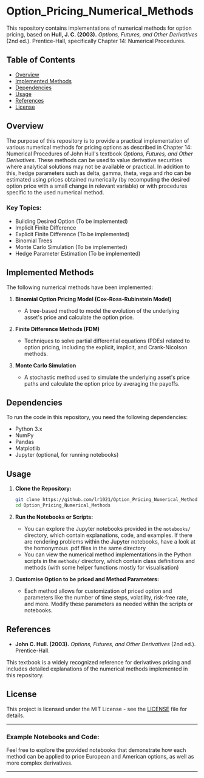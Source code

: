 # Option_Pricing_Numerical_Methods

This repository contains implementations of numerical methods for option pricing, based on **Hull, J. C. (2003).** *Options, Futures, and Other Derivatives* (2nd ed.). Prentice-Hall, specifically Chapter 14: Numerical Procedures.

## Table of Contents
- [Overview](#overview)
- [Implemented Methods](#implemented-methods)
- [Dependencies](#dependencies)
- [Usage](#usage)
- [References](#references)
- [License](#license)

## Overview

The purpose of this repository is to provide a practical implementation of various numerical methods for pricing options as described in Chapter 14: Numerical Procedures of John Hull's textbook *Options, Futures, and Other Derivatives*. These methods can be used to value derivative securities where analytical solutions may not be available or practical.
In addition to this, hedge parameters such as delta, gamma, theta, vega and rho can be estimated using prices obtained numerically (by recomputing the desired option price with a small change in relevant variable) or with procedures specific to the used numerical method.

### Key Topics:
- Building Desired Option (To be implemented)
- Implicit Finite Difference
- Explicit Finite Difference (To be implemented)
- Binomial Trees
- Monte Carlo Simulation (To be implemented)
- Hedge Parameter Estimation (To be implemented)

## Implemented Methods

The following numerical methods have been implemented:

1. **Binomial Option Pricing Model (Cox-Ross-Rubinstein Model)**
   - A tree-based method to model the evolution of the underlying asset's price and calculate the option price.

2. **Finite Difference Methods (FDM)**
   - Techniques to solve partial differential equations (PDEs) related to option pricing, including the explicit, implicit, and Crank-Nicolson methods.

3. **Monte Carlo Simulation**
   - A stochastic method used to simulate the underlying asset's price paths and calculate the option price by averaging the payoffs.

## Dependencies

To run the code in this repository, you need the following dependencies:

- Python 3.x
- NumPy
- Pandas
- Matplotlib
- Jupyter (optional, for running notebooks)

## Usage

1. **Clone the Repository:**

   ```bash
   git clone https://github.com/lr1021/Option_Pricing_Numerical_Methods.git
   cd Option_Pricing_Numerical_Methods
   ```

2. **Run the Notebooks or Scripts:**
   - You can explore the Jupyter notebooks provided in the `notebooks/` directory, which contain explanations, code, and examples. If there are rendering problems within the Jupyter notebooks, have a look at the homonymous .pdf files in the same directory
   - You can view the numerical method implementations in the Python scripts in the `methods/` directory, which contain class definitions and methods (with some helper functions mostly for visualisation)

3. **Customise Option to be priced and Method Parameters:**
   - Each method allows for customization of priced option and parameters like the number of time steps, volatility, risk-free rate, and more. Modify these parameters as needed within the scripts or notebooks.

## References

- **John C. Hull. (2003).** *Options, Futures, and Other Derivatives* (2nd ed.). Prentice-Hall.

This textbook is a widely recognized reference for derivatives pricing and includes detailed explanations of the numerical methods implemented in this repository.

## License

This project is licensed under the MIT License - see the [LICENSE](LICENSE) file for details.

---

### Example Notebooks and Code:

Feel free to explore the provided notebooks that demonstrate how each method can be applied to price European and American options, as well as more complex derivatives.

---
